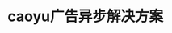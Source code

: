 # caoyu广告异步解决方案
<script src="../../source/j/core.js"></script>
<script src="../../source/j/ad/reset.js"></script>
<div class="example_container">
    <style class="example_css">
    .adposter_6216{
    	width: 100%;
    	height: 90px;
    }
    .async-ad{
    	background:url(http://www.weather.com.cn/m2/i/index/loading.gif) center center no-repeat;
    	background-color: #eee;
    	font-size: 0;
    }
    </style>
    <div class="example_html">
       	<div class="adposter_6216"> 
		<script>WR_PARAMETER.WR_AD_DATA={"show":"true","type":"CODE","files":[{"file":null,"link":"","IsFlash":"img"}],"code":"%3Cscript+type%3D%22text%2Fjavascript%22+src%3D%22http%3A%2F%2Fad.321tq.com%2Fex%3Fposid%3D10000_002_07%22%3E%3C%2Fscript%3E","closebutton":true,"closetime":false,"under_file":true,"under_or_up":true,"toppx":40,"width":"980","height":"90","width_under":20,"pagewidth":960,"min_screen_w":1024,"opacity":0.9,"staytime":5,"speed":2,"videotitle":"","bgcolor":"000","bdcolor":"000","filepath":"http:\/\/poster.weather.com.cn\/p_files\/player\/player.swf","autostart":true,"repeat":"none","ratingimg":"http:\/\/poster.weather.com.cn\/a.gif?i=&p=6216&pos=0&ch=500&act=1361&order=641&contract=182&host=153&ck=9053","direct":[]};WRATING.PLAY.ACTION(WR_PARAMETER.WR_AD_DATA);</script> 
		</div> 
    </div>
    <script class="example_js">
    
    </script>
</div>
<div class="example_container">
    <style class="example_css">
    .adposter_6116{
    	width: 100%;
    	height: 90px;
    	margin-top:20px;
    }
    </style>
    <div class="example_html">
       	<div class="adposter_6116"> 
		<script>WR_PARAMETER.WR_AD_DATA={"show":"true","type":"CODE","files":[{"file":null,"link":"","IsFlash":"img"}],"code":"%3Cscript+type%3D%27text%2Fjavascript%27%3E%0D%0ATQ_FillSlot%28%2710000_001_02%27%29%3B%0D%0A%3C%2Fscript%3E","closebutton":true,"closetime":false,"under_file":true,"under_or_up":true,"toppx":40,"width":"300","height":"250","width_under":20,"pagewidth":960,"min_screen_w":1024,"opacity":0.9,"staytime":5,"speed":2,"videotitle":"","bgcolor":"000","bdcolor":"000","filepath":"http:\/\/poster.weather.com.cn\/p_files\/player\/player.swf","autostart":true,"repeat":"none","ratingimg":"http:\/\/poster.weather.com.cn\/a.gif?i=&p=6116&pos=0&ch=9993&act=1389&order=641&contract=182&host=153&ck=18474","direct":[]};WRATING.PLAY.ACTION(WR_PARAMETER.WR_AD_DATA);</script>
		</div>
    </div>
    <script class="example_js">
    </script>
</div>